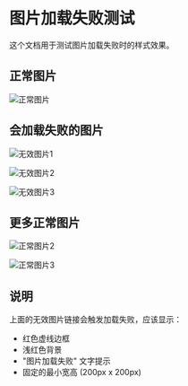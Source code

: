 # 图片加载失败测试

这个文档用于测试图片加载失败时的样式效果。

## 正常图片

![正常图片](https://picsum.photos/400/300?random=1)

## 会加载失败的图片

![无效图片1](https://invalid-url-that-will-fail.com/image1.jpg)

![无效图片2](https://nonexistent-domain-12345.com/image2.png)

![无效图片3](https://broken-link.example.com/image3.gif)

## 更多正常图片

![正常图片2](https://picsum.photos/400/300?random=2)

![正常图片3](https://picsum.photos/400/300?random=3)

## 说明

上面的无效图片链接会触发加载失败，应该显示：
- 红色虚线边框
- 浅红色背景
- "图片加载失败" 文字提示
- 固定的最小宽高 (200px x 200px)
